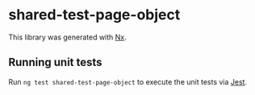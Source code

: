 # shared-test-page-object

This library was generated with [Nx](https://nx.dev).

## Running unit tests

Run `ng test shared-test-page-object` to execute the unit tests via [Jest](https://jestjs.io).
